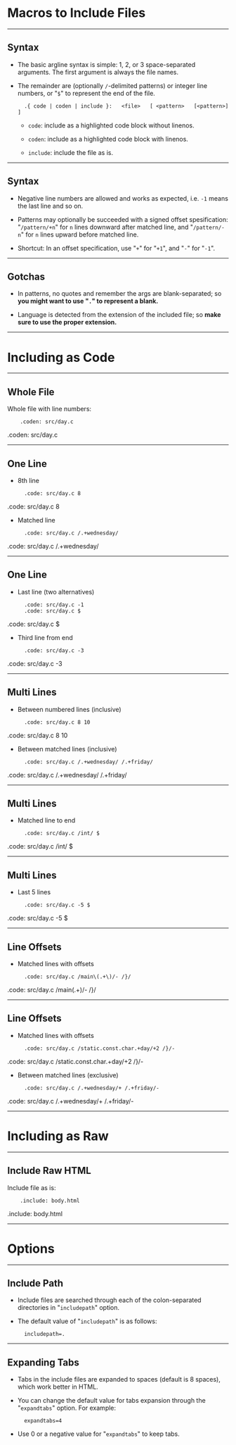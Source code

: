 Macros to Include Files
=======================

---

Syntax
------

- The basic argline syntax is simple: 1, 2, or 3 space-separated arguments.  The
  first argument is always the file names.

- The remainder are (optionally `/`-delimited patterns) or integer line numbers,
  or "`$`" to represent the end of the file.

        .{ code | coden | include }:   <file>   [ <pattern>   [<pattern>] ]

    + `code`: include as a highlighted code block without linenos.

    + `coden`: include as a highlighted code block with linenos.

    + `include`: include the file as is.

---

Syntax
------

- Negative line numbers are allowed and works as expected, i.e. `-1` means the
  last line and so on.

- Patterns may optionally be succeeded with a signed offset spesification:
  "`/pattern/+n`" for `n` lines downward after matched line, and "`/pattern/-n`"
  for `n` lines upward before matched line.

- Shortcut: In an offset specification, use "`+`" for "`+1`", and "`-`" for
  "`-1`".

---

Gotchas
-------

- In patterns, no quotes and remember the args are blank-separated; so **you
  might want to use "`.`" to represent a blank.**

- Language is detected from the extension of the included file; so **make sure
  to use the proper extension.**

---


Including as Code
=================

---

Whole File
----------

Whole file with line numbers:

        .coden: src/day.c

.coden: src/day.c

---

One Line
--------

- 8th line

        .code: src/day.c 8

.code: src/day.c 8


- Matched line

        .code: src/day.c /.+wednesday/

.code: src/day.c /.+wednesday/

---

One Line
--------

- Last line (two alternatives)

        .code: src/day.c -1
        .code: src/day.c $

.code: src/day.c $

- Third line from end

        .code: src/day.c -3

.code: src/day.c -3

---

Multi Lines
-----------

- Between numbered lines (inclusive)

        .code: src/day.c 8 10

.code: src/day.c 8 10


- Between matched lines (inclusive)

        .code: src/day.c /.+wednesday/ /.+friday/

.code: src/day.c /.+wednesday/ /.+friday/

---

Multi Lines
-----------

- Matched line to end

        .code: src/day.c /int/ $

.code: src/day.c /int/ $

---

Multi Lines
-----------


- Last 5 lines

        .code: src/day.c -5 $

.code: src/day.c -5 $

---

Line Offsets
------------

- Matched lines with offsets

        .code: src/day.c /main\(.+\)/- /}/

.code: src/day.c /main\(.+\)/- /}/

---

Line Offsets
------------


- Matched lines with offsets

        .code: src/day.c /static.const.char.+day/+2 /}/-

.code: src/day.c /static.const.char.+day/+2 /}/-

- Between matched lines (exclusive)

        .code: src/day.c /.+wednesday/+ /.+friday/-

.code: src/day.c /.+wednesday/+ /.+friday/-

---

Including as Raw
================

---

Include Raw HTML
----------------

Include file as is:

        .include: body.html

.include: body.html

---

Options
=======

---

Include Path
------------

- Include files are searched through each of the colon-separated directories in
  "`includepath`" option.

- The default value of "`includepath`" is as follows:

        includepath=.

---

Expanding Tabs
--------------

- Tabs in the include files are expanded to spaces (default is 8 spaces), which
  work better in HTML.

- You can change the default value for tabs expansion through the "`expandtabs`"
  option.  For example:

        expandtabs=4

- Use 0 or a negative value for "`expandtabs`" to keep tabs.
